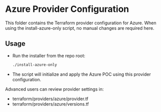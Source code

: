 # Azure Provider Configuration

This folder contains the Terraform provider configuration for Azure. When using the install-azure-only script, no manual changes are required here.

## Usage

- Run the installer from the repo root:

  ```bash
  ./install-azure-only
  ```

- The script will initialize and apply the Azure POC using this provider configuration.

Advanced users can review provider settings in:

- terraform/providers/azure/provider.tf
- terraform/providers/azure/versions.tf
